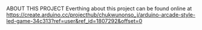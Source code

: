 ABOUT THIS PROJECT
Everthing about this project can be found online at  
https://create.arduino.cc/projecthub/chukwunonso_j/arduino-arcade-style-led-game-34c313?ref=user&ref_id=1807292&offset=0

